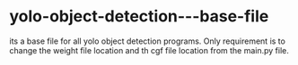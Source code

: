 # yolo-object-detection---base-file
its a base file for all yolo object detection programs. Only requirement is to change the weight file location and th cgf file location from the main.py file.

